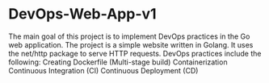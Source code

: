 # DevOps-Web-App-v1

The main goal of this project is to implement DevOps practices in the Go web application. The project is a simple website written in Golang. It uses the net/http package to serve HTTP requests.
DevOps practices include the following:
Creating Dockerfile (Multi-stage build)
Containerization
Continuous Integration (CI)
Continuous Deployment (CD)
